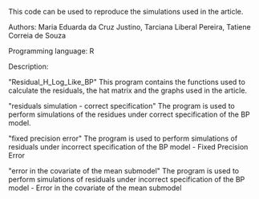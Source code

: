 This code can be used to reproduce the simulations used in the article.

Authors:
Maria Eduarda da Cruz Justino, Tarciana Liberal Pereira, Tatiene Correia de Souza

Programming language:
R

Description:

"Residual_H_Log_Like_BP"
This program contains the functions used to calculate the residuals, the hat matrix and the graphs used in the article.

"residuals simulation - correct specification" 
The program is used to perform simulations of the residues under correct specification of the BP model.

"fixed precision error"
The program is used to perform simulations of residuals under incorrect specification of the BP model - Fixed Precision Error

"error in the covariate of the mean submodel"
The program is used to perform simulations of residuals under incorrect specification of the BP model - Error in the covariate of the mean submodel
